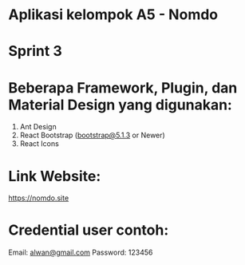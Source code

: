 # Aplikasi kelompok A5 - Nomdo

# Sprint 3

# Beberapa Framework, Plugin, dan Material Design yang digunakan:

1. Ant Design
2. React Bootstrap (bootstrap@5.1.3 or Newer)
3. React Icons

# Link Website:

 https://nomdo.site

# Credential user contoh:

 Email: alwan@gmail.com
 Password: 123456